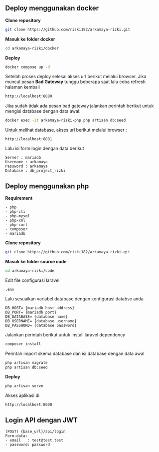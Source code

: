 ## Deploy menggunakan docker
**Clone repository**

```sh
git clone https://github.com/rizki182/arkamaya-rizki.git
```

**Masuk ke folder docker**
```sh
cd arkamaya-rizki/docker
```

**Deploy**
```sh
docker compose up -d
```

Setelah proses deploy selesai akses url berikut melalui browser. Jika muncul pesan **Bad Gateway** tunggu beberapa saat lalu coba refresh halaman kembali
```sh
http://localhost:8080
```

Jika sudah tidak ada pesan bad gateway jalankan perintah berikut untuk mengisi database dengan data awal:
```sh
docker exec -it arkamaya-rizki-php php artisan db:seed
```

Untuk melihat database, akses url berikut melalui browser :
```
http://localhost:8081
```

Lalu isi form login dengan data berikut
```
Server : mariadb
Username : arkamaya
Password : arkamaya
Database : db_project_rizki
```


## Deploy menggunakan php

**Requirement**
```
- php
- php-cli
- php-mysql
- php-xml
- php-curl
- composer
- mariadb
```

**Clone repository**
```sh
git clone https://github.com/rizki182/arkamaya-rizki.git
```

**Masuk ke folder source code**
```sh
cd arkamaya-rizki/code
```
Edit file configurasi laravel
```
.env
```
Lalu sesuaikan variabel database dengan konfigurasi databse anda
```
DB_HOST= {mariadb host address}
DB_PORT= {mariadb port}
DB_DATABASE= {database name}
DB_USERNAME= {database username}
DB_PASSWORD= {database password}
```

Jalankan perintah berikut untuk install laravel dependency
```sh
composer install
```

Perintah import skema database dan isi database dengan data awal
```sh
php artisan migrate
php artisan db:seed
```

**Deploy**
```sh
php artisan serve
```

Akses aplikasi di
```
http://localhost:8000
```
## Login API dengan JWT
```
(POST) {base_url}/api/login
Form-data:
- email   : test@test.test
- password: password
```
